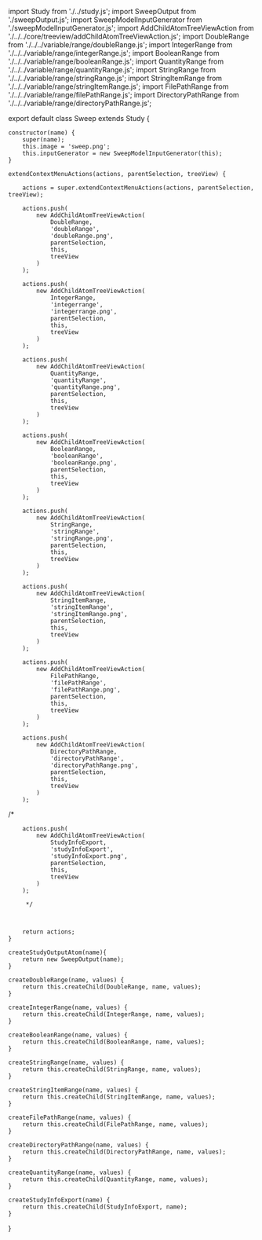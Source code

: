 import Study from './../study.js';
import SweepOutput from './sweepOutput.js';
import SweepModelInputGenerator from './sweepModelInputGenerator.js';
import AddChildAtomTreeViewAction from './../../core/treeview/addChildAtomTreeViewAction.js';
import DoubleRange from './../../variable/range/doubleRange.js';
import IntegerRange from './../../variable/range/integerRange.js';
import BooleanRange from './../../variable/range/booleanRange.js';
import QuantityRange from './../../variable/range/quantityRange.js';
import StringRange from './../../variable/range/stringRange.js';
import StringItemRange from './../../variable/range/stringItemRange.js';
import FilePathRange from './../../variable/range/filePathRange.js';
import DirectoryPathRange from './../../variable/range/directoryPathRange.js';

export default class Sweep extends Study {	
		
	constructor(name) {		
		super(name);		
		this.image = 'sweep.png';
		this.inputGenerator = new SweepModelInputGenerator(this);		
	}	

	extendContextMenuActions(actions, parentSelection, treeView) {
		
		actions = super.extendContextMenuActions(actions, parentSelection, treeView);
		
		actions.push(
			new AddChildAtomTreeViewAction(
				DoubleRange,
				'doubleRange',
				'doubleRange.png',
				parentSelection,
				this,
				treeView
			)
		);		
		
		actions.push(
			new AddChildAtomTreeViewAction(
				IntegerRange,
				'integerrange',
				'integerrange.png',
				parentSelection,
				this,
				treeView
			)
		);
		
		actions.push(
			new AddChildAtomTreeViewAction(
				QuantityRange,
				'quantityRange',
				'quantityRange.png',
				parentSelection,
				this,
				treeView
			)
		);	
		
		actions.push(
			new AddChildAtomTreeViewAction(
				BooleanRange,
				'booleanRange',
				'booleanRange.png',
				parentSelection,
				this,
				treeView
			)
		);		
		
		actions.push(
			new AddChildAtomTreeViewAction(
				StringRange,
				'stringRange',
				'stringRange.png',
				parentSelection,
				this,
				treeView
			)
		);		
		
		actions.push(
			new AddChildAtomTreeViewAction(
				StringItemRange,
				'stringItemRange',
				'stringItemRange.png',
				parentSelection,
				this,
				treeView
			)
		);		
		
		actions.push(
			new AddChildAtomTreeViewAction(
				FilePathRange,
				'filePathRange',
				'filePathRange.png',
				parentSelection,
				this,
				treeView
			)
		);		
		
		actions.push(
			new AddChildAtomTreeViewAction(
				DirectoryPathRange,
				'directoryPathRange',
				'directoryPathRange.png',
				parentSelection,
				this,
				treeView
			)
		);	
		
/*
		
		actions.push(
			new AddChildAtomTreeViewAction(
				StudyInfoExport,
				'studyInfoExport',
				'studyInfoExport.png',
				parentSelection,
				this,
				treeView
			)
		);		
		
		 */
		
		

		return actions;
	}	
		
	createStudyOutputAtom(name){
		return new SweepOutput(name);
	}	

	createDoubleRange(name, values) {
		return this.createChild(DoubleRange, name, values);		
	}

	createIntegerRange(name, values) {
		return this.createChild(IntegerRange, name, values);	
	}

	createBooleanRange(name, values) {
		return this.createChild(BooleanRange, name, values);	
	}

	createStringRange(name, values) {
		return this.createChild(StringRange, name, values);	
	}

	createStringItemRange(name, values) {
		return this.createChild(StringItemRange, name, values);	
	}

	createFilePathRange(name, values) {
		return this.createChild(FilePathRange, name, values);	
	}

	createDirectoryPathRange(name, values) {
		return this.createChild(DirectoryPathRange, name, values);	
	}

	createQuantityRange(name, values) {
		return this.createChild(QuantityRange, name, values);	
	}

	createStudyInfoExport(name) {
		return this.createChild(StudyInfoExport, name);	
	}	

}
